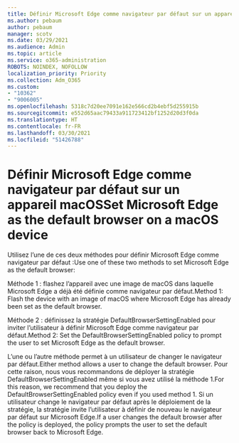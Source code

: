 ```yaml
---
title: Définir Microsoft Edge comme navigateur par défaut sur un appareil macOS
ms.author: pebaum
author: pebaum
manager: scotv
ms.date: 03/29/2021
ms.audience: Admin
ms.topic: article
ms.service: o365-administration
ROBOTS: NOINDEX, NOFOLLOW
localization_priority: Priority
ms.collection: Adm_O365
ms.custom:
- "10362"
- "9006005"
ms.openlocfilehash: 5318c7d20ee7091e162e566cd2b4ebf5d255915b
ms.sourcegitcommit: e552d65aac79433a911723412bf1252d20d3f0da
ms.translationtype: HT
ms.contentlocale: fr-FR
ms.lasthandoff: 03/30/2021
ms.locfileid: "51426788"
---
```

# <a name="set-microsoft-edge-as-the-default-browser-on-a-macos-device"></a><span data-ttu-id="5175b-102">Définir Microsoft Edge comme navigateur par défaut sur un appareil macOS</span><span class="sxs-lookup"><span data-stu-id="5175b-102">Set Microsoft Edge as the default browser on a macOS device</span></span>

<span data-ttu-id="5175b-103">Utilisez l’une de ces deux méthodes pour définir Microsoft Edge comme navigateur par défaut :</span><span class="sxs-lookup"><span data-stu-id="5175b-103">Use one of these two methods to set Microsoft Edge as the default browser:</span></span>

<span data-ttu-id="5175b-104">Méthode 1 : flashez l’appareil avec une image de macOS dans laquelle Microsoft Edge a déjà été définie comme navigateur par défaut.</span><span class="sxs-lookup"><span data-stu-id="5175b-104">Method 1: Flash the device with an image of macOS where Microsoft Edge has already been set as the default browser.</span></span>

<span data-ttu-id="5175b-105">Méthode 2 : définissez la stratégie DefaultBrowserSettingEnabled pour inviter l’utilisateur à définir Microsoft Edge comme navigateur par défaut.</span><span class="sxs-lookup"><span data-stu-id="5175b-105">Method 2: Set the DefaultBrowserSettingEnabled policy to prompt the user to set Microsoft Edge as the default browser.</span></span>

<span data-ttu-id="5175b-106">L’une ou l’autre méthode permet à un utilisateur de changer le navigateur par défaut.</span><span class="sxs-lookup"><span data-stu-id="5175b-106">Either method allows a user to change the default browser.</span></span> <span data-ttu-id="5175b-107">Pour cette raison, nous vous recommandons de déployer la stratégie DefaultBrowserSettingEnabled même si vous avez utilisé la méthode 1.</span><span class="sxs-lookup"><span data-stu-id="5175b-107">For this reason, we recommend that you deploy the DefaultBrowserSettingEnabled policy even if you used method 1.</span></span> <span data-ttu-id="5175b-108">Si un utilisateur change le navigateur par défaut après le déploiement de la stratégie, la stratégie invite l’utilisateur à définir de nouveau le navigateur par défaut sur Microsoft Edge.</span><span class="sxs-lookup"><span data-stu-id="5175b-108">If a user changes the default browser after the policy is deployed, the policy prompts the user to set the default browser back to Microsoft Edge.</span></span>
